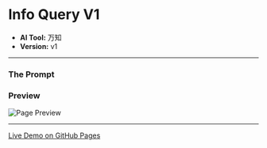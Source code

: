 # Info Query V1

* **AI Tool:** 万知
* **Version:** v1

---

### The Prompt

>

### Preview

![Page Preview](./preview.png)

---

[Live Demo on GitHub Pages](https://your-username.github.io/AI-Frontend-Gallery/万知/info-query-v1/)

